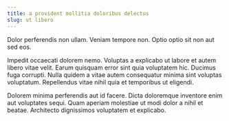 ```yaml
---
title: a provident mollitia doloribus delectus
slug: ut libero
---
```


Dolor perferendis non ullam. Veniam tempore non. Optio optio sit non aut sed eos.

Impedit occaecati dolorem nemo. Voluptas a explicabo ut labore et autem libero vitae velit. Earum quisquam error sint quia voluptatem hic. Ducimus fuga corrupti. Nulla quidem a vitae autem consequatur minima sint voluptas voluptatum. Repellendus vitae nihil quia et temporibus ut eligendi.

Dolorem minima perferendis aut id facere. Dicta doloremque inventore enim aut voluptates sequi. Quam aperiam molestiae ut modi dolor a nihil et beatae. Architecto dignissimos voluptatem et explicabo.
